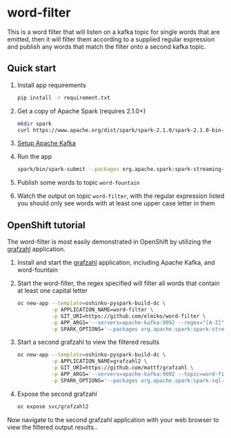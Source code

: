 # word-filter

This is a word filter that will listen on a kafka topic for single words that
are emitted, then it will filter them according to a supplied regular
expression and publish any words that match the filter onto a second kafka
topic.

## Quick start

1. Install app requirements
   ```bash
   pip install -r requirement.txt
   ```

1. Get a copy of Apache Spark (requires 2.1.0+)
   ```bash
   mkdir spark
   curl https://www.apache.org/dist/spark/spark-2.1.0/spark-2.1.0-bin-hadoop2.7.tgz | tar zx -C spark --strip-components=1
   ```
1. [Setup Apache Kafka](https://kafka.apache.org/documentation.html#quickstart)

1. Run the app
   ```bash
   spark/bin/spark-submit --packages org.apache.spark:spark-streaming-kafka-0-8_2.11:2.1.0 app.py --regex="[A-Z]"
   ```

1. Publish some words to topic `word-fountain`

1. Watch the output on topic `word-filter`, with the regular expression listed
   you should only see words with at least one upper case letter in them

## OpenShift tutorial

The word-filter is most easily demonstrated in OpenShift by utilizing the
[grafzahl](http://radanalytics.io/applications/grafzahl#installation)
application.

1. Install and start the [grafzahl](http://radanalytics.io/applications/grafzahl#installation)
   application, including Apache Kafka, and word-fountain

1. Start the word-filter, the regex specified will filter all words that
   contain at least one capital letter
   ```bash
   oc new-app --template=oshinko-pyspark-build-dc \
              -p APPLICATION_NAME=word-filter \
              -p GIT_URI=https://github.com/elmiko/word-filter \
              -p APP_ARGS='--servers=apache-kafka:9092 --regex="[A-Z]"'  \
              -p SPARK_OPTIONS='--packages org.apache.spark:spark-streaming-kafka-0-8_2.11:2.1.0'
   ```

1. Start a second grafzahl to view the filtered results
   ```bash
   oc new-app --template=oshinko-pyspark-build-dc \
              -p APPLICATION_NAME=grafzahl2 \
              -p GIT_URI=https://github.com/mattf/grafzahl \
              -p APP_ARGS='--servers=apache-kafka:9092 --topic=word-filter' \
              -p SPARK_OPTIONS='--packages org.apache.spark:spark-sql-kafka-0-10_2.11:2.1.0'
   ```

1. Expose the second grafzahl
   ```bash
   oc expose svc/grafzahl2
   ```

Now navigate to the second grafzahl application with your web browser to view
the filtered output results..

